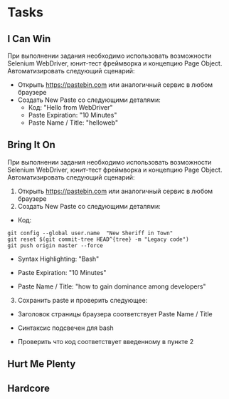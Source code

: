 # Tasks

## I Can Win

При выполнении задания необходимо использовать возможности Selenium WebDriver, юнит-тест фреймворка и концепцию Page Object. 
Автоматизировать следующий сценарий:

- Открыть https://pastebin.com или аналогичный сервис в любом браузере
- Создать New Paste со следующими деталями:
  * Код: "Hello from WebDriver"
  * Paste Expiration: "10 Minutes"
  * Paste Name / Title: "helloweb"

## Bring It On
При выполнении задания необходимо использовать возможности Selenium WebDriver, юнит-тест фреймворка и концепцию Page Object. 
Автоматизировать следующий сценарий:

1. Открыть https://pastebin.com  или аналогичный сервис в любом браузере
2. Создать New Paste со следующими деталями:
* Код:
```
git config --global user.name  "New Sheriff in Town"
git reset $(git commit-tree HEAD^{tree} -m "Legacy code")
git push origin master --force
```
* Syntax Highlighting: "Bash"

* Paste Expiration: "10 Minutes"

* Paste Name / Title: "how to gain dominance among developers"

3. Сохранить paste и проверить следующее:

* Заголовок страницы браузера соответствует Paste Name / Title

* Синтаксис подcвечен для bash

* Проверить что код соответствует введенному в пункте 2

## Hurt Me Plenty

## Hardcore


